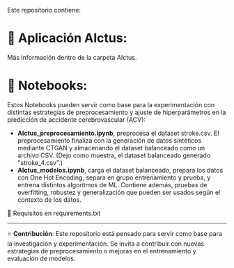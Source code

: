 Este repositorio contiene:
# 🏥 **Aplicación AIctus**:
Más información dentro de la carpeta AIctus.

# 📓 Notebooks:
Estos Notebooks pueden servir como base para la experimentación con distintas estrategias de preprocesamiento y ajuste de hiperparámetros en la predicción de accidente cerebrovascular (ACV):
  - **AIctus_preprocesamiento.ipynb**, preprocesa el dataset stroke.csv. El preprocesamiento finaliza con la generación de datos sintéticos mediante CTGAN y almacenando el dataset balanceado como un archivo CSV. (Dejo como muestra, el dataset balanceado generado "stroke_4.csv".)
  - **AIctus_modelos.ipynb**, carga el dataset balanceado, prepara los datos con One Hot Encoding, separa en grupo entrenamiento y prueba, y entrena distintos algoritmos de ML. Contiene además, pruebas de overfitting, robustez y generalización que pueden ser usados según el contexto de los datos.

📌 Requisitos en requirements.txt

---
⭐ **Contribución**:
Este repositorio está pensado para servir como base para la investigación y experimentación. Se invita a contribuir con nuevas estrategias de preprocesamiento o mejoras en el entrenamiento y evaluación de modelos.

